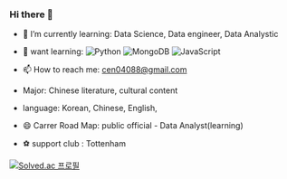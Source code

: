 ### Hi there 👋

- 🌱 I’m currently learning: Data Science, Data engineer, Data Analystic

- 🤔 want learning: ![Python](https://img.shields.io/badge/python-3670A0?style=for-the-badge&logo=python&logoColor=ffdd54)
![MongoDB](https://img.shields.io/badge/MongoDB-%234ea94b.svg?style=for-the-badge&logo=mongodb&logoColor=white)
![JavaScript](https://img.shields.io/badge/javascript-%23323330.svg?style=for-the-badge&logo=javascript&logoColor=%23F7DF1E)
- 📫 How to reach me: cen04088@gmail.com
- Major: Chinese literature, cultural content
- language: Korean, Chinese, English,  
- 😄 Carrer Road Map: public official - Data Analyst(learning)
- ⚽ support club : Tottenham

[![Solved.ac 프로필](http://mazassumnida.wtf/api/v2/generate_badge?boj=cen04088)](https://solved.ac/cen04088)


